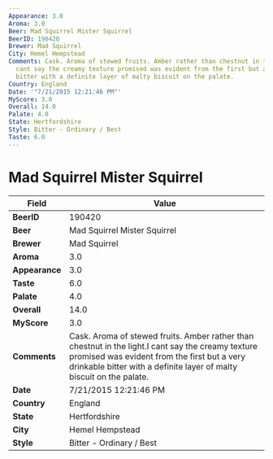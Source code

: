 ```yaml
---
Appearance: 3.0
Aroma: 3.0
Beer: Mad Squirrel Mister Squirrel
BeerID: 190420
Brewer: Mad Squirrel
City: Hemel Hempstead
Comments: Cask. Aroma of stewed fruits. Amber rather than chestnut in the light.I
  cant say the creamy texture promised was evident from the first but a very drinkable
  bitter with a definite layer of malty biscuit on the palate.
Country: England
Date: '"7/21/2015 12:21:46 PM"'
MyScore: 3.0
Overall: 14.0
Palate: 4.0
State: Hertfordshire
Style: Bitter - Ordinary / Best
Taste: 6.0
---
```


# Mad Squirrel Mister Squirrel

| Field         | Value |
|---------------|-------|
| **BeerID** | 190420 |
| **Beer** | Mad Squirrel Mister Squirrel |
| **Brewer** | Mad Squirrel |
| **Aroma** | 3.0 |
| **Appearance** | 3.0 |
| **Taste** | 6.0 |
| **Palate** | 4.0 |
| **Overall** | 14.0 |
| **MyScore** | 3.0 |
| **Comments** | Cask. Aroma of stewed fruits. Amber rather than chestnut in the light.I cant say the creamy texture promised was evident from the first but a very drinkable bitter with a definite layer of malty biscuit on the palate. |
| **Date** | 7/21/2015 12:21:46 PM |
| **Country** | England |
| **State** | Hertfordshire |
| **City** | Hemel Hempstead |
| **Style** | Bitter - Ordinary / Best |

